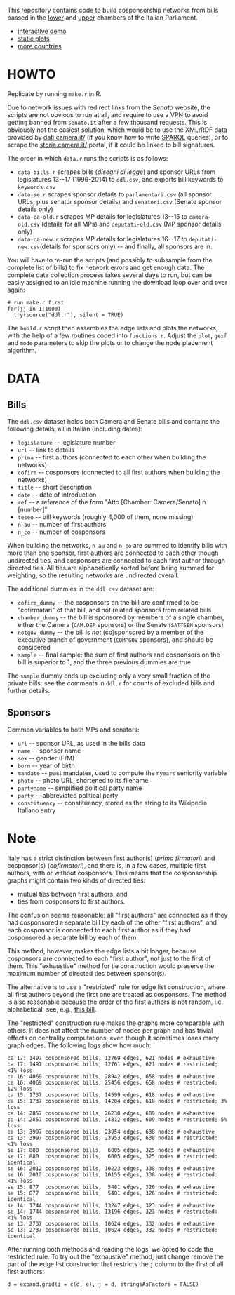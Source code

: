This repository contains code to build cosponsorship networks from bills passed in the [lower][ca] and [upper][se] chambers of the Italian Parliament. 

- [interactive demo](http://f.briatte.org/parlviz/parlamento/)
- [static plots](http://f.briatte.org/parlviz/parlamento/plots.html)
- [more countries](https://github.com/briatte/parlnet)

[ca]: http://www.camera.it/
[se]: http://www.senato.it/

# HOWTO

Replicate by running `make.r` in R.

Due to network issues with redirect links from the _Senato_ website, the scripts are not obvious to run at all, and require to use a VPN to avoid getting banned from `senato.it` after a few thousand requests. This is obviously not the easiest solution, which would be to use the XML/RDF data provided by [dati.camera.it/](http://dati.camera.it/) (if you know how to write [SPARQL](http://www.w3.org/TR/sparql11-protocol/) queries), or to scrape the [storia.camera.it/](http://storia.camera.it/) portal, if it could be linked to bill signatures.

The order in which `data.r` runs the scripts is as follows:

* `data-bills.r` scrapes bills (_disegni di legge_) and sponsor URLs from legislatures 13--17 (1996-2014) to `ddl.csv`, and exports bill keywords to `keywords.csv`
* `data-se.r` scrapes sponsor details to `parlamentari.csv` (all sponsor URLs, plus senator sponsor details) and `senatori.csv` (Senate sponsor details only)
* `data-ca-old.r` scrapes MP details for legislatures 13--15 to `camera-old.csv` (details for all MPs) and `deputati-old.csv` (MP sponsor details only)
* `data-ca-new.r` scrapes MP details for legislatures 16--17 to `deputati-new.csv`(details for sponsors only) -- and finally, all sponsors are in.

You will have to re-run the scripts (and possibly to subsample from the complete list of bills) to fix network errors and get enough data. The complete data collection process takes several days to run, but can be easily assigned to an idle machine running the download loop over and over again:

```{r}
# run make.r first
for(jj in 1:1000)
  try(source("ddl.r"), silent = TRUE)
```

The `build.r` script then assembles the edge lists and plots the networks, with the help of a few routines coded into `functions.r`. Adjust the `plot`, `gexf` and `mode` parameters to skip the plots or to change the node placement algorithm.

# DATA

## Bills

The `ddl.csv` dataset holds both Camera and Senate bills and contains the following details, all in Italian (including dates):

* `legislature` -- legislature number
* `url` -- link to details
* `prima` -- first authors (connected to each other when building the networks)
* `cofirm` -- cosponsors (connected to all first authors when building the networks)
* `title` -- short description
* `date` -- date of introduction
* `ref` -- a reference of the form "Atto [Chamber: Camera/Senato] n. [number]"
* `teseo` -- bill keywords (roughly 4,000 of them, none missing)
* `n_au` -- number of first authors
* `n_co` -- number of cosponsors

When building the networks, `n_au` and `n_co` are summed to identify bills with more than one sponsor, first authors are connected to each other though undirected ties, and cosponsors are connected to each first author through directed ties. All ties are alphabetically sorted before being summed for weighting, so the resulting networks are undirected overall.

The additional dummies in the `ddl.csv` dataset are:

* `cofirm_dummy` -- the cosponsors on the bill are confirmed to be "cofirmatari" of that bill, and not related sponsors from related bills
* `chamber_dummy` -- the bill is sponsored by members of a single chamber, either the Camera (`CAM.DEP` sponsors) or the Senate (`SATTSEN` sponsors)
* `notgov_dummy` -- the bill is _not_ (co)sponsored by a member of the executive branch of government (`COMPGOV` sponsors), and should be considered
* `sample` -- final sample: the sum of first authors and cosponsors on the bill is superior to 1, and the three previous dummies are true

The `sample` dummy ends up excluding only a very small fraction of the private bills: see the comments in `ddl.r` for counts of excluded bills and further details.

## Sponsors

Common variables to both MPs and senators:

- `url` -- sponsor URL, as used in the bills data
- `name` -- sponsor name
- `sex` -- gender (F/M)
- `born` -- year of birth
- `mandate`	-- past mandates, used to compute the `nyears` seniority variable
- `photo` -- photo URL, shortened to its filename
- `partyname` -- simplified political party name
- `party` -- abbreviated political party
- `constituency` -- constituency, stored as the string to its Wikipedia Italiano entry

# Note

Italy has a strict distinction between first author(s) (_prima firmatori_) and cosponsor(s) (_cofirmatori_), and there is, in a few cases, multiple first authors, with or without cosponsors. This means that the cosponsorship graphs might contain two kinds of directed ties:

- mutual ties between first authors, and
- ties from cosponsors to first authors.

The confusion seems reasonable: all "first authors" are connected as if they had cosponsored a separate bill by each of the other "first authors", and each cosponsor is connected to each first author as if they had cosponsored a separate bill by each of them.

This method, however, makes the edge lists a bit longer, because cosponsors are connected to each "first author", not just to the first of them. This "exhaustive" method for tie construction would preserve the maximum number of directed ties between sponsor(s).

The alternative is to use a "restricted" rule for edge list construction, where all first authors beyond the first one are treated as cosponsors. The method is also reasonable because the order of the first authors is not random, i.e. alphabetical; see, e.g., [this bill](http://www.senato.it/leg/13/BGT/Schede/Ddliter/13114.htm).

The "restricted" construction rule makes the graphs more comparable with others. It does not affect the number of nodes per graph and has trivial effects on centrality computations, even though it sometimes loses many graph edges. The following logs show how much:

```
ca 17: 1497 cosponsored bills, 12769 edges, 621 nodes # exhaustive
ca 17: 1497 cosponsored bills, 12761 edges, 621 nodes # restricted; <1% loss
ca 16: 4069 cosponsored bills, 28942 edges, 658 nodes # exhaustive
ca 16: 4069 cosponsored bills, 25456 edges, 658 nodes # restricted; 12% loss
ca 15: 1737 cosponsored bills, 14599 edges, 618 nodes # exhaustive
ca 15: 1737 cosponsored bills, 14204 edges, 618 nodes # restricted; 3% loss
ca 14: 2857 cosponsored bills, 26230 edges, 609 nodes # exhaustive
ca 14: 2857 cosponsored bills, 24812 edges, 609 nodes # restricted; 5% loss
ca 13: 3997 cosponsored bills, 23954 edges, 638 nodes # exhaustive
ca 13: 3997 cosponsored bills, 23953 edges, 638 nodes # restricted: <1% loss
se 17: 880  cosponsored bills,  6005 edges, 325 nodes # exhaustive
se 17: 880  cosponsored bills,  6005 edges, 325 nodes # restricted: identical
se 16: 2012 cosponsored bills, 10223 edges, 338 nodes # exhaustive
se 16: 2012 cosponsored bills, 10155 edges, 338 nodes # restricted: <1% loss 
se 15: 877  cosponsored bills,  5481 edges, 326 nodes # exhaustive
se 15: 877  cosponsored bills,  5481 edges, 326 nodes # restricted: identical
se 14: 1744 cosponsored bills, 13247 edges, 323 nodes # exhaustive
se 14: 1744 cosponsored bills, 13196 edges, 323 nodes # restricted: <1% loss
se 13: 2737 cosponsored bills, 10624 edges, 332 nodes # exhaustive
se 13: 2737 cosponsored bills, 10624 edges, 332 nodes # restricted: identical
```

After running both methods and reading the logs, we opted to code the restricted rule. To try out the "exhaustive" method, just change remove the part of the edge list constructor that restricts the `j` column to the first of all first authors:

```{r}
d = expand.grid(i = c(d, e), j = d, stringsAsFactors = FALSE)
```

